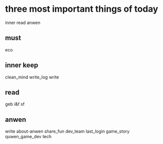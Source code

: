 # three most important things of today
inner
read
anwen

## must
eco

## inner keep
clean_mind
write_log
write

## read
geb
i&f
sf

## anwen
write about-anwen
share_fun
dev_team
last_login
game_story
quwen_game_dev
tech

